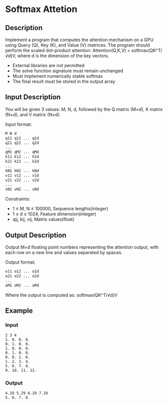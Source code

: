 # Softmax Attetion

## Description
Implement a program that computes the attention mechanism on a GPU using Query (Q), Key (K), and Value (V) matrices. The program should perform the scaled dot-product attention: Attention(Q,K,V) = softmax(QK^T/√d)V, where d is the dimension of the key vectors.

- External libraries are not permitted
- The solve function signature must remain unchanged
- Must implement numerically stable softmax
- The final result must be stored in the output array

## Input Description
You will be given 3 values: M, N, d, followed by the Q matrix (M×d), K matrix (N×d), and V matrix (N×d).

Input format:
```bash
M N d
q11 q12 ... q1d
q21 q22 ... q2d
...
qM1 qM2 ... qMd
k11 k12 ... k1d
k21 k22 ... k2d
...
kN1 kN2 ... kNd
v11 v12 ... v1d
v21 v22 ... v2d
...
vN1 vN2 ... vNd
```

Constraints:
- 1 ≤ M, N ≤ 100000, Sequence lengths(integer)
- 1 ≤ d ≤ 1024, Feature dimension(integer)
- qij, kij, vij, Matrix values(float)

## Output Description
Output M×d floating point numbers representing the attention output, with each row on a new line and values separated by spaces.

Output format:
```bash
o11 o12 ... o1d
o21 o22 ... o2d
...
oM1 oM2 ... oMd
```

Where the output is computed as: softmax(QK^T/√d)V

## Example

### Input
```
2 3 4
1. 0. 0. 0.
0. 1. 0. 0.
1. 0. 0. 0.
0. 1. 0. 0.
0. 0. 1. 0.
1. 2. 3. 4.
5. 6. 7. 8.
9. 10. 11. 12.
```

### Output
```
4.29 5.29 6.29 7.29
5. 6. 7. 8.
```